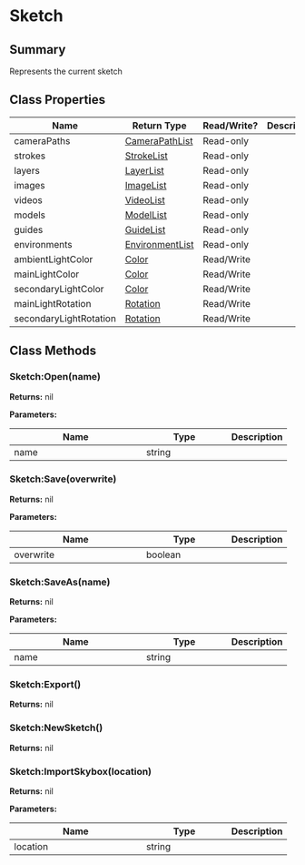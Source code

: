 
# Sketch

## Summary
Represents the current sketch

## Class Properties

<table>
<thead><tr><th width="225">Name</th><th width="160">Return Type</th><th width="80">Read/Write?</th><th>Description</th></tr></thead>
<tbody>
<tr><td>cameraPaths</td><td><a href="camerapathlist.md">CameraPathList</a></td><td>Read-only</td><td></td></tr>
<tr><td>strokes</td><td><a href="strokelist.md">StrokeList</a></td><td>Read-only</td><td></td></tr>
<tr><td>layers</td><td><a href="layerlist.md">LayerList</a></td><td>Read-only</td><td></td></tr>
<tr><td>images</td><td><a href="imagelist.md">ImageList</a></td><td>Read-only</td><td></td></tr>
<tr><td>videos</td><td><a href="videolist.md">VideoList</a></td><td>Read-only</td><td></td></tr>
<tr><td>models</td><td><a href="modellist.md">ModelList</a></td><td>Read-only</td><td></td></tr>
<tr><td>guides</td><td><a href="guidelist.md">GuideList</a></td><td>Read-only</td><td></td></tr>
<tr><td>environments</td><td><a href="environmentlist.md">EnvironmentList</a></td><td>Read-only</td><td></td></tr>
<tr><td>ambientLightColor</td><td><a href="color.md">Color</a></td><td>Read/Write</td><td></td></tr>
<tr><td>mainLightColor</td><td><a href="color.md">Color</a></td><td>Read/Write</td><td></td></tr>
<tr><td>secondaryLightColor</td><td><a href="color.md">Color</a></td><td>Read/Write</td><td></td></tr>
<tr><td>mainLightRotation</td><td><a href="rotation.md">Rotation</a></td><td>Read/Write</td><td></td></tr>
<tr><td>secondaryLightRotation</td><td><a href="rotation.md">Rotation</a></td><td>Read/Write</td><td></td></tr>
</tbody></table>




## Class Methods

        
### Sketch:Open(name)



**Returns:** nil


**Parameters:**

<table data-full-width="false">
<thead><tr><th width="217">Name</th><th width="134">Type</th><th>Description</th></tr></thead>
<tbody><tr><td>name</td><td>string</td><td></td></tr></tbody></table>






### Sketch:Save(overwrite)



**Returns:** nil


**Parameters:**

<table data-full-width="false">
<thead><tr><th width="217">Name</th><th width="134">Type</th><th>Description</th></tr></thead>
<tbody><tr><td>overwrite</td><td>boolean</td><td></td></tr></tbody></table>






### Sketch:SaveAs(name)



**Returns:** nil


**Parameters:**

<table data-full-width="false">
<thead><tr><th width="217">Name</th><th width="134">Type</th><th>Description</th></tr></thead>
<tbody><tr><td>name</td><td>string</td><td></td></tr></tbody></table>






### Sketch:Export()



**Returns:** nil






### Sketch:NewSketch()



**Returns:** nil






### Sketch:ImportSkybox(location)



**Returns:** nil


**Parameters:**

<table data-full-width="false">
<thead><tr><th width="217">Name</th><th width="134">Type</th><th>Description</th></tr></thead>
<tbody><tr><td>location</td><td>string</td><td></td></tr></tbody></table>





    

